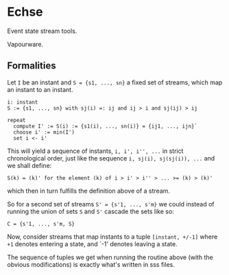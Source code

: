 Echse
=====

Event state stream tools.

Vapourware.

Formalities
-----------
Let `I` be an instant and `S = {s1, ..., sn}` a fixed set of streams,
which map an instant to an instant.

    i: instant
    S := {s1, ..., sn} with sj(i) =: ij and ij > i and sj(ij) > ij
    
    repeat
      compute I' := S(i) := {s1(i), ..., sn(i)} = {ij1, ..., ijn}`
      choose i' := min(I')
      set i <- i'

This will yield a sequence of instants, `i, i', i'', ...` in strict
chronological order, just like the sequence `i, sj(i), sj(sj(i)), ...`
and we shall define:

    S(k) = (k)' for the element (k) of i > i' > i'' > ... >= (k) > (k)'

which then in turn fulfills the definition above of a stream.

So for a second set of streams `S' = {s'1, ..., s'm}` we could instead
of running the union of sets `S` and `S'` cascade the sets like so:

    C = {s'1, ..., s'm, S} 

Now, consider streams that map instants to a tuple `[instant, +/-1]`
where `+1` denotes entering a state, and `-1' denotes leaving a state.

The sequence of tuples we get when running the routine above (with the
obvious modifications) is exactly what's written in sss files.

